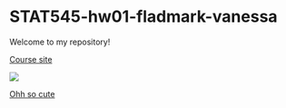 # STAT545-hw01-fladmark-vanessa

Welcome to my repository!

[Course site](http://stat545.com)

![](https://i.redd.it/djnbiita4pmz.jpg)


[Ohh so cute](https://i.imgur.com/N04YiWp.gif)
